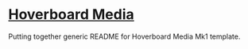 # [Hoverboard Media](http://hoverboardmedia.com)

Putting together generic README for Hoverboard Media Mk1 template. 